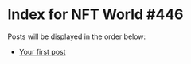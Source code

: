 # Index for NFT World #446
Posts will be displayed in the order below:

- [Your first post](./001-first.md)

